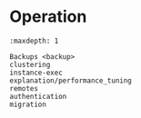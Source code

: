 # Operation

```{toctree}
:maxdepth: 1

Backups <backup>
clustering
instance-exec
explanation/performance_tuning
remotes
authentication
migration
```

